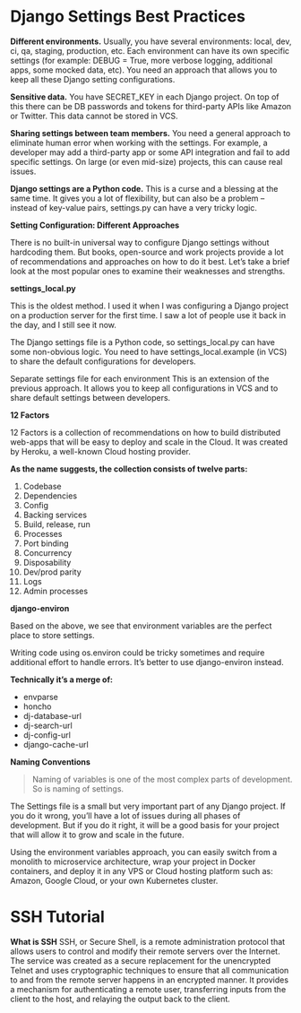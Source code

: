 # Django Settings Best Practices

**Different environments.** Usually, you have several environments: local, dev, ci, qa, staging, production, etc. Each environment can have its own specific settings (for example: DEBUG = True, more verbose logging, additional apps, some mocked data, etc). You need an approach that allows you to keep all these Django setting configurations.

**Sensitive data.** You have SECRET_KEY in each Django project. On top of this there can be DB passwords and tokens for third-party APIs like Amazon or Twitter. This data cannot be stored in VCS.

**Sharing settings between team members.** You need a general approach to eliminate human error when working with the settings. For example, a developer may add a third-party app or some API integration and fail to add specific settings. On large (or even mid-size) projects, this can cause real issues.

**Django settings are a Python code.** This is a curse and a blessing at the same time. It gives you a lot of flexibility, but can also be a problem – instead of key-value pairs, settings.py can have a very tricky logic.

**Setting Configuration: Different Approaches**

There is no built-in universal way to configure Django settings without hardcoding them. But books, open-source and work projects provide a lot of recommendations and approaches on how to do it best. Let’s take a brief look at the most popular ones to examine their weaknesses and strengths.

**settings_local.py**

This is the oldest method. I used it when I was configuring a Django project on a production server for the first time. I saw a lot of people use it back in the day, and I still see it now.


The Django settings file is a Python code, so settings_local.py can have some non-obvious logic.
You need to have settings_local.example (in VCS) to share the default configurations for developers.

Separate settings file for each environment
This is an extension of the previous approach. It allows you to keep all configurations in VCS and to share default settings between developers.

**12 Factors**

12 Factors is a collection of recommendations on how to build distributed web-apps that will be easy to deploy and scale in the Cloud. It was created by Heroku, a well-known Cloud hosting provider.

**As the name suggests, the collection consists of twelve parts:**

1. Codebase
1. Dependencies
1. Config
1. Backing services
1. Build, release, run
1. Processes
1. Port binding
1. Concurrency
1. Disposability
1. Dev/prod parity
1. Logs
1. Admin processes

**django-environ**

Based on the above, we see that environment variables are the perfect place to store settings.



Writing code using os.environ could be tricky sometimes and require additional effort to handle errors. It’s better to use django-environ instead.

**Technically it’s a merge of:**

* envparse
* honcho
* dj-database-url
* dj-search-url
* dj-config-url
* django-cache-url

**Naming Conventions**

>Naming of variables is one of the most complex parts of development. So is naming of settings. 

The Settings file is a small but very important part of any Django project. If you do it wrong, you’ll have a lot of issues during all phases of development. But if you do it right, it will be a good basis for your project that will allow it to grow and scale in the future.

Using the environment variables approach, you can easily switch from a monolith to microservice architecture, wrap your project in Docker containers, and deploy it in any VPS or Cloud hosting platform such as: Amazon, Google Cloud, or your own Kubernetes cluster.

# SSH Tutorial

**What is SSH**
SSH, or Secure Shell, is a remote administration protocol that allows users to control and modify their remote servers over the Internet. The service was created as a secure replacement for the unencrypted Telnet and uses cryptographic techniques to ensure that all communication to and from the remote server happens in an encrypted manner. It provides a mechanism for authenticating a remote user, transferring inputs from the client to the host, and relaying the output back to the client.


